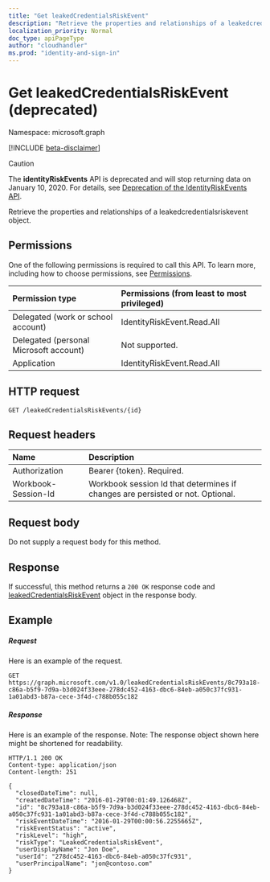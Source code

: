 ```yaml
---
title: "Get leakedCredentialsRiskEvent"
description: "Retrieve the properties and relationships of a leakedcredentialsriskevent object."
localization_priority: Normal
doc_type: apiPageType
author: "cloudhandler"
ms.prod: "identity-and-sign-in"
---
```


# Get leakedCredentialsRiskEvent (deprecated)

Namespace: microsoft.graph

[!INCLUDE [beta-disclaimer](../../includes/beta-disclaimer.md)]

>[!CAUTION]
>The **identityRiskEvents** API is deprecated and will stop returning data on January 10, 2020. For details, see [Deprecation of the IdentityRiskEvents API](https://developer.microsoft.com/office/blogs/deprecatation-of-the-identityriskevents-api/).

Retrieve the properties and relationships of a leakedcredentialsriskevent object.
## Permissions
One of the following permissions is required to call this API. To learn more, including how to choose permissions, see [Permissions](/graph/permissions-reference).

|Permission type      | Permissions (from least to most privileged)              |
|:--------------------|:---------------------------------------------------------|
|Delegated (work or school account) | IdentityRiskEvent.Read.All    |
|Delegated (personal Microsoft account) | Not supported.    |
|Application | IdentityRiskEvent.Read.All |

## HTTP request
<!-- { "blockType": "ignored" } -->
```http
GET /leakedCredentialsRiskEvents/{id}
```
## Request headers
| Name      |Description|
|:----------|:----------|
| Authorization  | Bearer {token}. Required. |
| Workbook-Session-Id  | Workbook session Id that determines if changes are persisted or not. Optional.|

## Request body
Do not supply a request body for this method.

## Response

If successful, this method returns a `200 OK` response code and [leakedCredentialsRiskEvent](../resources/leakedcredentialsriskevent.md) object in the response body.
## Example
##### Request
Here is an example of the request.
<!-- {
  "blockType": "request",
  "name": "get_leakedcredentialsriskevent"
}-->
```http
GET https://graph.microsoft.com/v1.0/leakedCredentialsRiskEvents/8c793a18-c86a-b5f9-7d9a-b3d024f33eee-278dc452-4163-dbc6-84eb-a050c37fc931-1a01abd3-b87a-cece-3f4d-c788b055c182
```
##### Response
Here is an example of the response. Note: The response object shown here might be shortened for readability.
<!-- {
  "blockType": "response",
  "truncated": true,
  "@odata.type": "microsoft.graph.leakedCredentialsRiskEvent"
} -->
```http
HTTP/1.1 200 OK
Content-type: application/json
Content-length: 251

{
  "closedDateTime": null,
  "createdDateTime": "2016-01-29T00:01:49.126468Z",
  "id": "8c793a18-c86a-b5f9-7d9a-b3d024f33eee-278dc452-4163-dbc6-84eb-a050c37fc931-1a01abd3-b87a-cece-3f4d-c788b055c182",
  "riskEventDateTime": "2016-01-29T00:00:56.2255665Z",
  "riskEventStatus": "active",
  "riskLevel": "high",
  "riskType": "LeakedCredentialsRiskEvent",
  "userDisplayName": "Jon Doe",
  "userId": "278dc452-4163-dbc6-84eb-a050c37fc931",
  "userPrincipalName": "jon@contoso.com"
}
```

<!-- uuid: 8fcb5dbc-d5aa-4681-8e31-b001d5168d79
2015-10-25 14:57:30 UTC -->
<!--
{
  "type": "#page.annotation",
  "description": "Get leakedCredentialsRiskEvent",
  "keywords": "",
  "section": "documentation",
  "tocPath": "",
  "suppressions": []
}
-->


